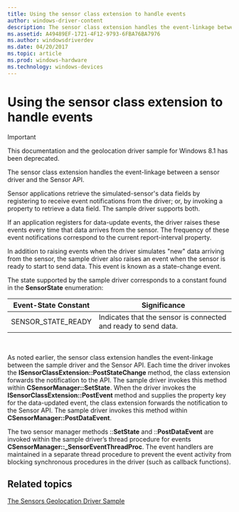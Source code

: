 ```yaml
---
title: Using the sensor class extension to handle events
author: windows-driver-content
description: The sensor class extension handles the event-linkage between a sensor driver and the Sensor API.
ms.assetid: A49489EF-1721-4F12-9793-6FBA76BA7976
ms.author: windowsdriverdev
ms.date: 04/20/2017
ms.topic: article
ms.prod: windows-hardware
ms.technology: windows-devices
---
```


# Using the sensor class extension to handle events

> [!IMPORTANT] 
> This documentation and the geolocation driver sample for Windows 8.1 has been deprecated.

The sensor class extension handles the event-linkage between a sensor driver and the Sensor API.

Sensor applications retrieve the simulated-sensor's data fields by registering to receive event notifications from the driver; or, by invoking a property to retrieve a data field. The sample driver supports both.

If an application registers for data-update events, the driver raises these events every time that data arrives from the sensor. The frequency of these event notifications correspond to the current report-interval property.

In addition to raising events when the driver simulates "new" data arriving from the sensor, the sample driver also raises an event when the sensor is ready to start to send data. This event is known as a state-change event.

The state supported by the sample driver corresponds to a constant found in the **SensorState** enumeration:

| Event-State Constant | Significance                                                   |
|----------------------|----------------------------------------------------------------|
| SENSOR\_STATE\_READY | Indicates that the sensor is connected and ready to send data. |

 

As noted earlier, the sensor class extension handles the event-linkage between the sample driver and the Sensor API. Each time the driver invokes the **ISensorClassExtension::PostStateChange** method, the class extension forwards the notification to the API. The sample driver invokes this method within **CSensorManager::SetState**. When the driver invokes the **ISensorClassExtension::PostEvent** method and supplies the property key for the data-updated event, the class extension forwards the notification to the Sensor API. The sample driver invokes this method within **CSensorManager::PostDataEvent**.

The two sensor manager methods ::**SetState** and ::**PostDataEvent** are invoked within the sample driver’s thread procedure for events **CSensorManager::\_SensorEventThreadProc**. The event handlers are maintained in a separate thread procedure to prevent the event activity from blocking synchronous procedures in the driver (such as callback functions).

## Related topics
[The Sensors Geolocation Driver Sample](sensors-geolocation-driver-sample.md)  



